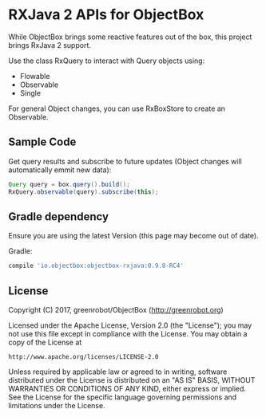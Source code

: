 RXJava 2 APIs for ObjectBox
===========================
While ObjectBox brings some reactive features out of the box, this project brings RxJava 2 support.  

Use the class RxQuery to interact with Query objects using:
 * Flowable
 * Observable
 * Single

For general Object changes, you can use RxBoxStore to create an Observable.

Sample Code
-----------
Get query results and subscribe to future updates (Object changes will automatically emmit new data):

```java
Query query = box.query().build();
RxQuery.observable(query).subscribe(this);
```
    
Gradle dependency
-----------------
Ensure you are using the latest Version (this page may become out of date).

Gradle:
```gradle
compile 'io.objectbox:objectbox-rxjava:0.9.8-RC4'
```

License
-------
Copyright (C) 2017, greenrobot/ObjectBox (http://greenrobot.org)

Licensed under the Apache License, Version 2.0 (the "License");
you may not use this file except in compliance with the License.
You may obtain a copy of the License at

    http://www.apache.org/licenses/LICENSE-2.0

Unless required by applicable law or agreed to in writing, software
distributed under the License is distributed on an "AS IS" BASIS,
WITHOUT WARRANTIES OR CONDITIONS OF ANY KIND, either express or implied.
See the License for the specific language governing permissions and
limitations under the License.